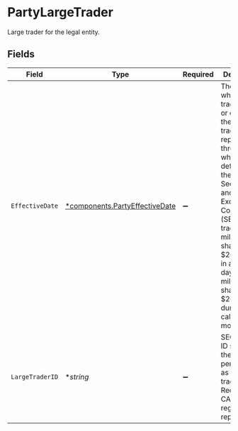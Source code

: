 # PartyLargeTrader

Large trader for the legal entity.


## Fields

| Field                                                                                                                                                                                                                                                                               | Type                                                                                                                                                                                                                                                                                | Required                                                                                                                                                                                                                                                                            | Description                                                                                                                                                                                                                                                                         | Example                                                                                                                                                                                                                                                                             |
| ----------------------------------------------------------------------------------------------------------------------------------------------------------------------------------------------------------------------------------------------------------------------------------- | ----------------------------------------------------------------------------------------------------------------------------------------------------------------------------------------------------------------------------------------------------------------------------------- | ----------------------------------------------------------------------------------------------------------------------------------------------------------------------------------------------------------------------------------------------------------------------------------- | ----------------------------------------------------------------------------------------------------------------------------------------------------------------------------------------------------------------------------------------------------------------------------------- | ----------------------------------------------------------------------------------------------------------------------------------------------------------------------------------------------------------------------------------------------------------------------------------- |
| `EffectiveDate`                                                                                                                                                                                                                                                                     | [*components.PartyEffectiveDate](../../models/components/partyeffectivedate.md)                                                                                                                                                                                                     | :heavy_minus_sign:                                                                                                                                                                                                                                                                  | The date on which the trader meets or exceeds the large trader reporting threshold, which is defined by the U.S. Securities and Exchange Commission (SEC) as trades of 2 million shares or $20 million in a single day or 20 million shares or $200 million during a calendar month |                                                                                                                                                                                                                                                                                     |
| `LargeTraderID`                                                                                                                                                                                                                                                                     | **string*                                                                                                                                                                                                                                                                           | :heavy_minus_sign:                                                                                                                                                                                                                                                                  | SEC-issued ID signifying the person/entity as a large trader; Required for CAIS regulatory reporting.                                                                                                                                                                               | 123412341234                                                                                                                                                                                                                                                                        |